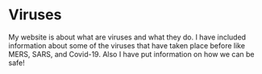 # Viruses
My website is about what are viruses and what they do. I have included information about some of the viruses that have taken place before like MERS, SARS, and Covid-19. Also I have put information on how we can be safe!
